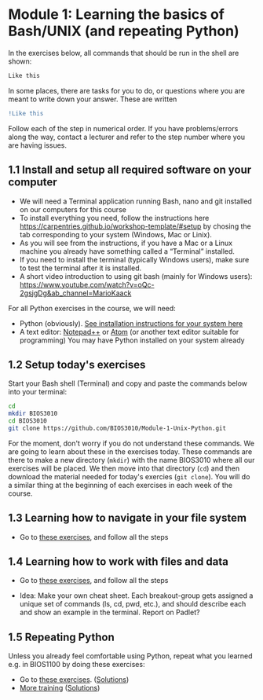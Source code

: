 # Module 1: Learning the basics of Bash/UNIX (and repeating Python)
In the exercises below, all commands that should be run in the shell are shown:

```bash
Like this
```
In some places, there are tasks for you to do, or questions where you are meant to write down your answer. These are written
```diff
!Like this
```
Follow each of the step in numerical order. If you have problems/errors along the way, contact a lecturer and refer to the step number where you are having issues.

## 1.1 Install and setup all required software on your computer
- We will need a Terminal application running Bash, nano and git installed on our computers for this course
- To install everything you need, follow the instructions here https://carpentries.github.io/workshop-template/#setup by chosing the tab corresponding to your system (Windows, Mac or Linix).
- As you will see from the instructions, if you have a Mac or a Linux machine you already have something called a “Terminal” installed.
- If you need to install the terminal (typically Windows users), make sure to test the terminal after it is installed.
- A short video introduction to using git bash (mainly for Windows users): https://www.youtube.com/watch?v=oQc-2gsjgDg&ab_channel=MarioKaack

For all Python exercises in the course, we will need:
- Python (obviously). [See installation instructions for your system here](https://carpentries.github.io/workshop-template/#python)
- A text editor: [Notepad++](https://notepad-plus-plus.org/downloads/) or [Atom](https://atom.io/) (or another text editor suitable for programming)
You may have Python installed on your system already

## 1.2 Setup today's exercises
Start your Bash shell (Terminal) and copy and paste the commands below into your terminal:
```bash
cd
mkdir BIOS3010
cd BIOS3010
git clone https://github.com/BIOS3010/Module-1-Unix-Python.git
```
For the moment, don't worry if you do not understand these commands. We are going to learn about these in the exercises today. These commands are there to make a new directory (`mkdir`) with the name BIOS3010 where all our exercises will be placed. We then move into that directory (`cd`) and then download the material needed for today's exercies (`git clone`). You will do a similar thing at the beginning of each exercises in each week of the course.

## 1.3 Learning how to navigate in your file system
* Go to [these exercises](exercises/Unix-1.md), and follow all the steps

## 1.4 Learning how to work with files and data
* Go to [these exercises](exercises/Unix-2.md), and follow all the steps

* Idea: Make your own cheat sheet. Each breakout-group gets assigned a unique set of commands (ls, cd, pwd, etc.), and should describe each and show an example in the terminal. Report on Padlet?

## 1.5 Repeating Python
Unless you already feel comfortable using Python, repeat what you learned e.g. in BIOS1100 by doing these exercises:
* Go to [these exercises](exercises/Python-exercise1.md). ([Solutions](solutions/Exercise1-solution.py))
* [More training](Pytehon-exercises2.md) ([Solutions](solutions/Exercise2-solutions.py))
